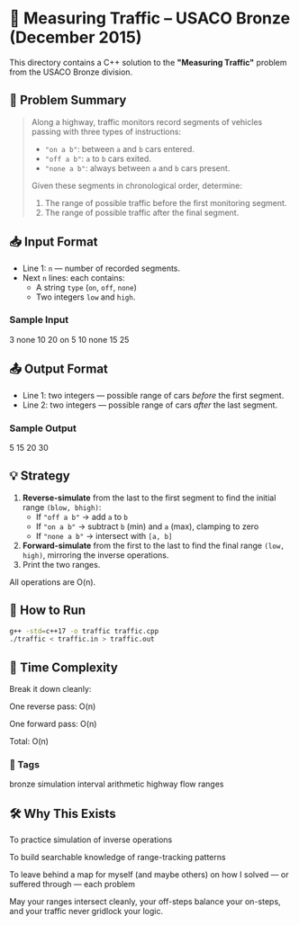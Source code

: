 # 🐄 Measuring Traffic – USACO Bronze (December 2015)

This directory contains a C++ solution to the **"Measuring Traffic"** problem from the USACO Bronze division.

## 📜 Problem Summary
> Along a highway, traffic monitors record segments of vehicles passing with three types of instructions:
> - `"on a b"`: between `a` and `b` cars entered.
> - `"off a b"`: `a` to `b` cars exited.
> - `"none a b"`: always between `a` and `b` cars present.
>
> Given these segments in chronological order, determine:
> 1. The range of possible traffic before the first monitoring segment.
> 2. The range of possible traffic after the final segment.

## 📥 Input Format
- Line 1: `n` — number of recorded segments.
- Next `n` lines: each contains:
  - A string `type` (`on`, `off`, `none`)
  - Two integers `low` and `high`.

### Sample Input
3
none 10 20
on 5 10
none 15 25
## 📤 Output Format
- Line 1: two integers — possible range of cars *before* the first segment.
- Line 2: two integers — possible range of cars *after* the last segment.

### Sample Output
5 15
20 30

## 💡 Strategy
1. **Reverse-simulate** from the last to the first segment to find the initial range `(blow, bhigh)`:
   - If `"off a b"` → add `a` to `b`
   - If `"on a b"` → subtract `b` (min) and `a` (max), clamping to zero
   - If `"none a b"` → intersect with `[a, b]`
2. **Forward-simulate** from the first to the last to find the final range `(low, high)`, mirroring the inverse operations.
3. Print the two ranges.

All operations are O(n).

## 🚀 How to Run
```sh
g++ -std=c++17 -o traffic traffic.cpp
./traffic < traffic.in > traffic.out
```
## 🧠 Time Complexity
Break it down cleanly:

One reverse pass: O(n)

One forward pass: O(n)

Total: O(n)

### 🔖 Tags
bronze simulation interval arithmetic highway flow ranges

## 🛠 Why This Exists
To practice simulation of inverse operations

To build searchable knowledge of range-tracking patterns

To leave behind a map for myself (and maybe others) on how I solved — or suffered through — each problem

May your ranges intersect cleanly, your off-steps balance your on-steps, and your traffic never gridlock your logic.
